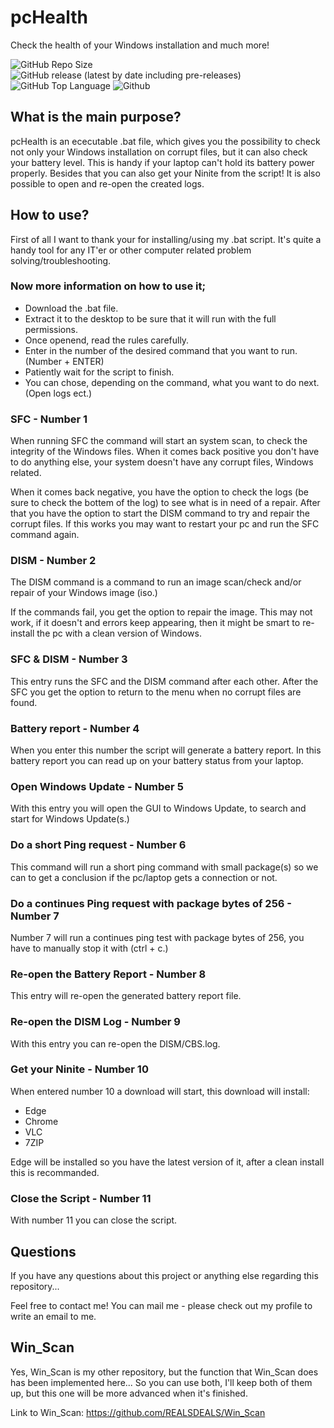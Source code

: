 # pcHealth

Check the health of your Windows installation and much more!

![GitHub Repo Size](https://img.shields.io/github/repo-size/REALSDEALS/pcHealth?label=Repo%20Size) ![GitHub release (latest by date including pre-releases)](https://img.shields.io/github/v/release/REALSDEALS/pcHealth?include_prereleases&label=Latest%20Release) ![GitHub Top Language](https://img.shields.io/github/languages/top/REALSDEALS/pcHealth?color=green&label=Batchfile) ![Github](https://img.shields.io/github/license/REALSDEALS/pcHealth)

## What is the main purpose?

pcHealth is an ececutable .bat file, which gives you the possibility to check not only your Windows installation on corrupt files, but it can also check your battery level. This is handy if your laptop can't hold its battery power properly. Besides that you can also get your Ninite from the script! It is also possible to open and re-open the created logs.

## How to use?

First of all I want to thank your for installing/using my .bat script.
It's quite a handy tool for any IT'er or other computer related problem solving/troubleshooting.

### Now more information on how to use it;

- Download the .bat file.
- Extract it to the desktop to be sure that it will run with the full permissions.
- Once openend, read the rules carefully.
- Enter in the number of the desired command that you want to run. (Number + ENTER)
- Patiently wait for the script to finish.
- You can chose, depending on the command, what you want to do next. (Open logs ect.)

### SFC - Number 1

When running SFC the command will start an system scan, to check the integrity of the Windows files.
When it comes back positive you don't have to do anything else, your system doesn't have any corrupt files, Windows related.

When it comes back negative, you have the option to check the logs (be sure to check the bottem of the log) to see what is in need of a repair. After that you have the option to start the DISM command to try and repair the corrupt files. If this works you may want to restart your pc and run the SFC command again.

### DISM - Number 2

The DISM command is a command to run an image scan/check and/or repair of your Windows image (iso.)

If the commands fail, you get the option to repair the image.
This may not work, if it doesn't and errors keep appearing, then it might be smart to re-install the pc with a clean version of Windows.

### SFC & DISM - Number 3

This entry runs the SFC and the DISM command after each other.
After the SFC you get the option to return to the menu when no corrupt files are found.

### Battery report - Number 4

When you enter this number the script will generate a battery report.
In this battery report you can read up on your battery status from your laptop.

### Open Windows Update - Number 5

With this entry you will open the GUI to Windows Update, to search and start for Windows Update(s.)

### Do a short Ping request - Number 6

This command will run a short ping command with small package(s) so we can to get a conclusion if the pc/laptop gets a connection or not.

### Do a continues Ping request with package bytes of 256 - Number 7

Number 7 will run a continues ping test with package bytes of 256, you have to manually stop it with (ctrl + c.)

### Re-open the Battery Report - Number 8

This entry will re-open the generated battery report file.

### Re-open the DISM Log - Number 9

With this entry you can re-open the DISM/CBS.log.

### Get your Ninite - Number 10

When entered number 10 a download will start, this download will install:

- Edge
- Chrome
- VLC
- 7ZIP

Edge will be installed so you have the latest version of it, after a clean install this is recommanded.

### Close the Script - Number 11

With number 11 you can close the script.

## Questions

If you have any questions about this project or anything else regarding this repository...

Feel free to contact me!
You can mail me - please check out my profile to write an email to me.

## Win_Scan

Yes, Win_Scan is my other repository, but the function that Win_Scan does has been implemented here...
So you can use both, I'll keep both of them up, but this one will be more advanced when it's finished.

Link to Win_Scan: https://github.com/REALSDEALS/Win_Scan
